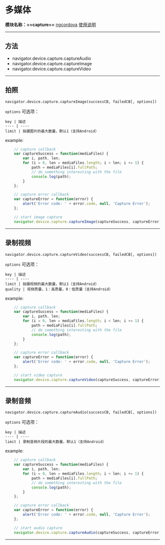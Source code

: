# 多媒体
**模块名称：==capture==**
[ngcordova](http://ngcordova.com/docs/plugins/capture/)
[使用说明](https://github.com/apache/cordova-plugin-media-capture)

****

## 方法
* navigator.device.capture.captureAudio
* navigator.device.capture.captureImage
* navigator.device.capture.captureVideo

****

## 拍照
`navigator.device.capture.captureImage(successCB, failedCB[, options])`

`options` 可选项：

    key | 描述
    ---- | ----
    limit | 拍摄图片的最大数量，默认1（支持Android）
    
example:

```js
    // capture callback
    var captureSuccess = function(mediaFiles) {
        var i, path, len;
        for (i = 0, len = mediaFiles.length; i < len; i += 1) {
            path = mediaFiles[i].fullPath;
            // do something interesting with the file
            console.log(path);
        }
    };

    // capture error callback
    var captureError = function(error) {
        alert('Error code: ' + error.code, null, 'Capture Error');
    };

    // start image capture
    navigator.device.capture.captureImage(captureSuccess, captureError);
```
****

## 录制视频
`navigator.device.capture.captureVideo(successCB, failedCB[, options])`

`options` 可选项：

    key | 描述
    ---- | ----
    limit | 拍摄视频的最大数量，默认1（支持Android）
    quality | 视频质量，1：高质量，0：低质量（支持Android）
    
example:

```js
    // capture callback
    var captureSuccess = function(mediaFiles) {
        var i, path, len;
        for (i = 0, len = mediaFiles.length; i < len; i += 1) {
            path = mediaFiles[i].fullPath;
            // do something interesting with the file
            console.log(path);
        }
    };

    // capture error callback
    var captureError = function(error) {
        alert('Error code: ' + error.code, null, 'Capture Error');
    };

    // start video capture
    navigator.device.capture.captureVideo(captureSuccess, captureError);
```
****

## 录制音频
`navigator.device.capture.captureAudio(successCB, failedCB[, options])`

`options` 可选项：

    key | 描述
    ---- | ----
    limit | 录制音频片段的最大数量，默认1（支持Android）
    
example:

```js
    // capture callback
    var captureSuccess = function(mediaFiles) {
        var i, path, len;
        for (i = 0, len = mediaFiles.length; i < len; i += 1) {
            path = mediaFiles[i].fullPath;
            // do something interesting with the file
            console.log(path);
        }
    };

    // capture error callback
    var captureError = function(error) {
        alert('Error code: ' + error.code, null, 'Capture Error');
    };

    // start audio capture
    navigator.device.capture.captureAudio(captureSuccess, captureError);
```
****


